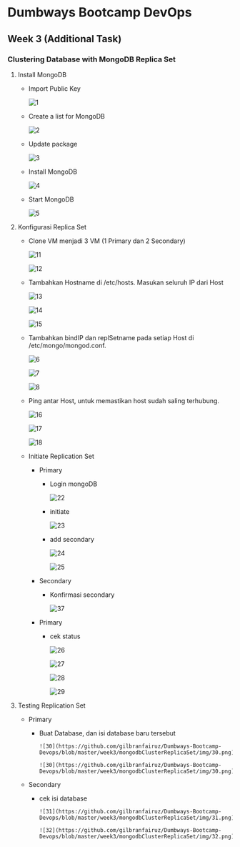 # Dumbways Bootcamp DevOps
## Week 3 (Additional Task)
### Clustering Database with MongoDB Replica Set

1. Install MongoDB
    - Import Public Key
        
        ![1](https://github.com/gilbranfairuz/Dumbways-Bootcamp-Devops/blob/master/week3/mongodbClusterReplicaSet/img/1.png)

    - Create a list for MongoDB

        ![2](https://github.com/gilbranfairuz/Dumbways-Bootcamp-Devops/blob/master/week3/mongodbClusterReplicaSet/img/2.png)

    - Update package 
        
        ![3](https://github.com/gilbranfairuz/Dumbways-Bootcamp-Devops/blob/master/week3/mongodbClusterReplicaSet/img/3.png)

    - Install MongoDB

        ![4](https://github.com/gilbranfairuz/Dumbways-Bootcamp-Devops/blob/master/week3/mongodbClusterReplicaSet/img/4.png)

    - Start MongoDB

        ![5](https://github.com/gilbranfairuz/Dumbways-Bootcamp-Devops/blob/master/week3/mongodbClusterReplicaSet/img/5.png)

2. Konfigurasi Replica Set
    - Clone VM menjadi 3 VM (1 Primary dan 2 Secondary)

        ![11](https://github.com/gilbranfairuz/Dumbways-Bootcamp-Devops/blob/master/week3/mongodbClusterReplicaSet/img/11.png)

        ![12](https://github.com/gilbranfairuz/Dumbways-Bootcamp-Devops/blob/master/week3/mongodbClusterReplicaSet/img/12.png)


    - Tambahkan Hostname di /etc/hosts. Masukan seluruh IP dari Host

        ![13](https://github.com/gilbranfairuz/Dumbways-Bootcamp-Devops/blob/master/week3/mongodbClusterReplicaSet/img/13.png)

        ![14](https://github.com/gilbranfairuz/Dumbways-Bootcamp-Devops/blob/master/week3/mongodbClusterReplicaSet/img/14.png)

        ![15](https://github.com/gilbranfairuz/Dumbways-Bootcamp-Devops/blob/master/week3/mongodbClusterReplicaSet/img/15.png)

    - Tambahkan bindIP dan replSetname pada setiap Host di /etc/mongo/mongod.conf.

        ![6](https://github.com/gilbranfairuz/Dumbways-Bootcamp-Devops/blob/master/week3/mongodbClusterReplicaSet/img/6.png)

        ![7](https://github.com/gilbranfairuz/Dumbways-Bootcamp-Devops/blob/master/week3/mongodbClusterReplicaSet/img/7.png)

        ![8](https://github.com/gilbranfairuz/Dumbways-Bootcamp-Devops/blob/master/week3/mongodbClusterReplicaSet/img/8.png)

    - Ping antar Host, untuk memastikan host sudah saling terhubung.

        ![16](https://github.com/gilbranfairuz/Dumbways-Bootcamp-Devops/blob/master/week3/mongodbClusterReplicaSet/img/16.png)

        ![17](https://github.com/gilbranfairuz/Dumbways-Bootcamp-Devops/blob/master/week3/mongodbClusterReplicaSet/img/17.png)

        ![18](https://github.com/gilbranfairuz/Dumbways-Bootcamp-Devops/blob/master/week3/mongodbClusterReplicaSet/img/18.png)

    - Initiate Replication Set
      - Primary
        - Login mongoDB

            ![22](https://github.com/gilbranfairuz/Dumbways-Bootcamp-Devops/blob/master/week3/mongodbClusterReplicaSet/img/22.png)

        - initiate 

            ![23](https://github.com/gilbranfairuz/Dumbways-Bootcamp-Devops/blob/master/week3/mongodbClusterReplicaSet/img/23.png)

        - add secondary

            ![24](https://github.com/gilbranfairuz/Dumbways-Bootcamp-Devops/blob/master/week3/mongodbClusterReplicaSet/img/24.png)

            ![25](https://github.com/gilbranfairuz/Dumbways-Bootcamp-Devops/blob/master/week3/mongodbClusterReplicaSet/img/25.png)

      - Secondary
        - Konfirmasi secondary

            ![37](https://github.com/gilbranfairuz/Dumbways-Bootcamp-Devops/blob/master/week3/mongodbClusterReplicaSet/img/37.png)

      - Primary
        - cek status

            ![26](https://github.com/gilbranfairuz/Dumbways-Bootcamp-Devops/blob/master/week3/mongodbClusterReplicaSet/img/26.png)
            
            ![27](https://github.com/gilbranfairuz/Dumbways-Bootcamp-Devops/blob/master/week3/mongodbClusterReplicaSet/img/27.png)
            
            ![28](https://github.com/gilbranfairuz/Dumbways-Bootcamp-Devops/blob/master/week3/mongodbClusterReplicaSet/img/28.png)

            ![29](https://github.com/gilbranfairuz/Dumbways-Bootcamp-Devops/blob/master/week3/mongodbClusterReplicaSet/img/29.png)

3. Testing Replication Set
    - Primary
      - Buat Database, dan isi database baru tersebut
            
            ![30](https://github.com/gilbranfairuz/Dumbways-Bootcamp-Devops/blob/master/week3/mongodbClusterReplicaSet/img/30.png)

            ![30](https://github.com/gilbranfairuz/Dumbways-Bootcamp-Devops/blob/master/week3/mongodbClusterReplicaSet/img/30.png)
  
    - Secondary
      - cek isi database
            
            
            ![31](https://github.com/gilbranfairuz/Dumbways-Bootcamp-Devops/blob/master/week3/mongodbClusterReplicaSet/img/31.png)

            ![32](https://github.com/gilbranfairuz/Dumbways-Bootcamp-Devops/blob/master/week3/mongodbClusterReplicaSet/img/32.png)